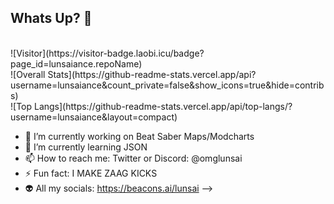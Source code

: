## Whats Up? 👋

<br>
![Visitor](https://visitor-badge.laobi.icu/badge?page_id=lunsaiance.repoName)
<br>
![Overall Stats](https://github-readme-stats.vercel.app/api?username=lunsaiance&count_private=false&show_icons=true&hide=contribs)
<br>
![Top Langs](https://github-readme-stats.vercel.app/api/top-langs/?username=lunsaiance&layout=compact)
<br>

- 🔭 I’m currently working on Beat Saber Maps/Modcharts
- 🌱 I’m currently learning JSON
- 📫 How to reach me: Twitter or Discord: @omglunsai
- ⚡ Fun fact: I MAKE ZAAG KICKS
- 👽 All my socials: https://beacons.ai/lunsai
-->
<!--
**lunsaiance/lunsaiance** is a ✨ _special_ ✨ repository because its `README.md` (this file) appears on your GitHub profile.

